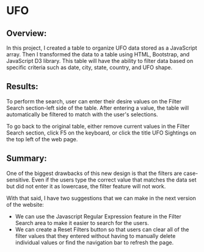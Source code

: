 # UFO

## Overview:

In this project, I created a table to organize UFO data stored as a JavaScript array. Then I transformed the data to a table using HTML, Bootstrap, and JavaScript D3 library. This table will have the ability to filter data based on specific criteria such as date, city, state, country, and UFO shape.

## Results: 

To perform the search, user can enter their desire values on the Filter Search section-left side of the table. After entering a value, the table will automatically be filtered to match with the user's selections.

To go back to the original table, either remove current values in the Filter Search section, click F5 on the keyboard, or click the title UFO Sightings on the top left of the web page.


## Summary:

One of the biggest drawbacks of this new design is that the filters are case-sensitive. Even if the users type the correct value that matches the data set but did not enter it as lowercase, the filter feature will not work. 

With that said, I have two suggestions that we can make in the next version of the website:

- We can use the Javascript Regular Expression feature in the Filter Search area to make it easier to search for the users.
- We can create a Reset Filters button so that users can clear all of the filter values that they entered without having to manually delete individual values or find the navigation bar to refresh the page.